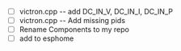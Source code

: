 - [ ] victron.cpp -- add DC_IN_V, DC_IN_I, DC_IN_P
- [ ] victron.cpp -- Add missing pids
- [ ] Rename Components to my repo
- [ ] add to esphome
